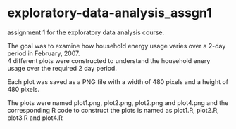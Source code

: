 # exploratory-data-analysis_assgn1
assignment 1 for the exploratory data analysis course.

The goal was to examine how household energy usage varies over a 2-day period in February, 2007. </br>
4 different plots were constructed to understand the household enery usage over the required 2 day period.

Each plot was saved as a PNG file with a width of 480 pixels and a height of 480 pixels.

The plots were named plot1.png, plot2.png, plot2.png and plot4.png and the corresponding R code to construct the plots is named
as plot1.R, plot2.R, plot3.R and plot4.R
